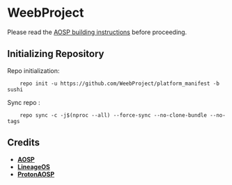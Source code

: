 # WeebProject

Please read the [AOSP building instructions](https://source.android.com/source/index.html) before proceeding.

Initializing Repository
-----------------------

Repo initialization:

        repo init -u https://github.com/WeebProject/platform_manifest -b sushi

Sync repo :

        repo sync -c -j$(nproc --all) --force-sync --no-clone-bundle --no-tags


Credits
-------
 * [**AOSP**](https://android.googlesource.com)
 * [**LineageOS**](https://github.com/LineageOS)
 * [**ProtonAOSP**](https://github.com/ProtonAOSP)

